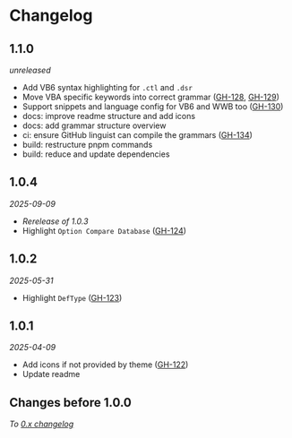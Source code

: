 # Changelog
## 1.1.0
_unreleased_

- Add VB6 syntax highlighting for `.ctl` and `.dsr`
- Move VBA specific keywords into correct grammar ([GH-128][gh-128], [GH-129][gh-129])
- Support snippets and language config for VB6 and WWB too ([GH-130][gh-130])
- docs: improve readme structure and add icons
- docs: add grammar structure overview
- ci: ensure GitHub linguist can compile the grammars ([GH-134][gh-134])
- build: restructure pnpm commands
- build: reduce and update dependencies


## 1.0.4
_2025-09-09_
- _Rerelease of 1.0.3_
- Highlight `Option Compare Database` ([GH-124](https://github.com/serkonda7/vscode-vba/pull/124))


## 1.0.2
_2025-05-31_
- Highlight `DefType` ([GH-123](https://github.com/serkonda7/vscode-vba/pull/123))


## 1.0.1
_2025-04-09_
- Add icons if not provided by theme ([GH-122](https://github.com/serkonda7/vscode-vba/pull/122))
- Update readme


## Changes before 1.0.0
_To [0.x changelog](docs/changelog_v0.md)_


<!-- links -->
[gh-134]: https://github.com/serkonda7/vscode-vba/pull/134
[gh-130]: https://github.com/serkonda7/vscode-vba/pull/130
[gh-129]: https://github.com/serkonda7/vscode-vba/pull/129
[gh-128]: https://github.com/serkonda7/vscode-vba/pull/128

